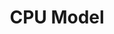 ---
title: CPU Model
position: 3.2
type: 
description: 
content_markdown: |-
  ###### The CPU model node in the Technopedia database stores information about CPUs, such as the model ID, number or cores, and model information. 

  The CPU_MODEL node is connected to the MANUFACTURER node by the `HAS_A` relationship, which points from the MANUFACTURER to the CPU node.

  Here's a simple query to return 25 results for CPU models:

  `MATCH (n:CPU_MODEL) RETURN n LIMIT 25`
   {: .info}
  
  <br>
    
  The following diagram shows the CPU node and other nodes.
  <br>
  ![API Image](/images/cpu.png){:class="img-responsive"} <br>
  
  
  #### Query Examples <br>
    
  To use the MATCH statements in the following examples, you append the MATCH statement to the following tql endpoint and make a GET request from a API client or use cURL. <br>
   <br>
  `https://v6-1.technopedia.com/tql?q=<MATCH Statement>`


left_code_blocks:
  - code_block: |
      MATCH (n:CPU_MODEL) RETURN n

      RESPONSE SAMPLE

      {
        "results": [
            {
                "n.cat_cpu_model_id": 6661614,
                "n.clockrate": null,
                "n.cores": "1",
                "n.created_at": "2009-09-03 08:46:24",
                "n.isa_bit_mode": null,
                "n.model": "HyperSPARC Processor 125 MHz (Colorado 2)",
                "n.modified_at": "2013-08-20 15:36:10",
                "n.num_threads": "1",
                "n.technopedia_id": "528bf55b-0127-456a-9da1-87ad36d28246",
                "n.url": "http://www.sunstuff.org/hardware/mbus/hypersparc.shtml"
            },
            {
                "n.cat_cpu_model_id": 28948499,
                "n.clockrate": null,
                "n.cores": "2",
                "n.created_at": "2012-06-07 08:25:44",
                "n.isa_bit_mode": null,
                "n.model": "Core 2 Duo Mobile Processor 1.50 GHz (Merom)",
                "n.modified_at": "2013-08-20 14:50:42",
                "n.num_threads": "1",
                "n.technopedia_id": "ebb37ac5-4ab0-42e6-9024-acff7b16ac28",
                "n.url": "http://en.wikipedia.org/wiki/List_of_Intel_Core_2_microprocessors"
            }
        ]
      {  


    title: Example one
    language: javascript
  - code_block: >-
      MATCH (n:CPU_MODEL) RETURN n.model, n.cores, n.clockrate

      RESPONSE SAMPLE

      {
        "results": [
            {
                "n.clockrate": null,
                "n.cores": "1",
                "n.model": "HyperSPARC Processor 125 MHz (Colorado 2)"
            },
            {
                "n.clockrate": null,
                "n.cores": "2",
                "n.model": "Core 2 Duo Mobile Processor 1.50 GHz (Merom)"
            },
            {
                "n.clockrate": null,
                "n.cores": "8",
                "n.model": "Opteron 6134 Processor 2.30 GHz (Magny-Cours)"
            },
            {
                "n.clockrate": null,
                "n.cores": "1",
                "n.model": "Sempron 2200+ Processor 1.50 GHz (Thorton)"
            },
            {
                "n.clockrate": null,
                "n.cores": "1",
                "n.model": "Itanium 2 Processor 9110N 1.60 GHz (Montvale)"
            },
            {
                "n.clockrate": null,
                "n.cores": "1",
                "n.model": "Xeon 3.0E Processor 3.00 GHz (Irwindale)"
            },
            {
                "n.clockrate": null,
                "n.cores": "2",
                "n.model": "Celeron Processor 2.60 GHz"
            }
        ]
      {  

    title: Example two
    language: javascript

  - code_block: |-
      MATCH (h:CPU_MODEL) RETURN h.cores, h.model LIMIT 10

      RESPONSE SAMPLE

      {
        "results": [
            {
            "h.cores": "1",
            "h.model": "HyperSPARC Processor 125 MHz (Colorado 2)"
            },
            {
                "h.cores": "2",
                "h.model": "Core 2 Duo Mobile Processor 1.50 GHz (Merom)"
            },
            {
                "h.cores": "8",
                "h.model": "Opteron 6134 Processor 2.30 GHz (Magny-Cours)"
            },
            {
                "h.cores": "1",
                "h.model": "Sempron 2200+ Processor 1.50 GHz (Thorton)"
            },
            {
                "h.cores": "1",
                "h.model": "Itanium 2 Processor 9110N 1.60 GHz (Montvale)"
            },
            {
                "h.cores": "1",
                "h.model": "Xeon 3.0E Processor 3.00 GHz (Irwindale)"
            },
            {
                "h.cores": "2",
                "h.model": "Celeron Processor 2.60 GHz"
            },
            {
                "h.cores": "12",
                "h.model": "Xeon E7-4830 v3 Processor 2.10 GHz (Haswell-EX)"
            },
            {
                "h.cores": "2",
                "h.model": "Pentium G860 Processor 3.00 GHz (Sandy Bridge)"
            },
            {
                "h.cores": "4",
                "h.model": "Core i7 Mobile Processor 1.73 Ghz (Clarksfield)"
            }
        ]
      {  


    title: Example three
    language: javascript

  - code_block: |-
      MATCH (h:CPU_MODEL) WHERE h.model CONTAINS "125 MHz" AND h.isa_bit_mode = "32" RETURN h.cores, h.model, h.isa_bit_mode

      RESPONSE SAMPLE

      {
        "results": [
            {   "h.cores": "1",
                "h.model": "HyperSPARC Processor 125 MHz (Colorado 2)"
                "h.isa_bit_mode" : "32"
            },
            {
                "h.cores": "1",
                "h.model": "HyperSPARC Processor 125 MHz (Colorado 3)"
                "h.isa_bit_mode" : "32"
            },
            {
                "h.cores": "1",
                "h.model": "Pentium MMX Processor 125 MHz (P54CTB)"
                "h.isa_bit_mode" : "32"
            },
            {
                "h.cores": "1",
                "h.model": "HyperSPARC Processor 125 MHz"
                "h.isa_bit_mode" : "32"
            },
            {
                "h.cores": "1",
                "h.model": "RS64 Processor 125 MHz (Apache)"
                "h.isa_bit_mode" : "32"
            },
            {
                "h.cores": "1",
                "h.model": "PA-7100 Processor 125 MHz (Thunderbird)"
                "h.isa_bit_mode" : "32"
            },
            {
                "h.cores": "1",
                "h.model": "RS64 A25/30 Processor 125 MHz (Muskie)"
                "h.isa_bit_mode" : "32"
            },
            {
                "h.cores": "1",
                "h.model": "PA-7150 Processor 125 MHz (Thunderbird)"
                "h.isa_bit_mode" : "32"
            },
            {
                "h.cores": "1",
                "h.model": "PA-7150 Processor 125 MHz (Thunderbird)"
                "h.isa_bit_mode" : "32"
            },
            {
                "h.cores": "1",
                "h.model": "PA-7100 Processor 125 MHz (Thunderbird)"
                "h.isa_bit_mode" : "32"
            }
        ]
      {  


    title: Example 4
    language: javascript

  - code_block: |-
      MATCH (h:CPU_MODEL) WHERE h.model  <> "125 MHz"  AND h.model <> "3.00 GHz" RETURN h.cores, h.model LIMIT 10

      RESPONSE SAMPLE

      {
        "results": [
            {
                "h.cores": "1",
                "h.model": "HyperSPARC Processor 125 MHz (Colorado 2)"
            },
            {
                "h.cores": "2",
                "h.model": "Core 2 Duo Mobile Processor 1.50 GHz (Merom)"
            },
            {
                "h.cores": "8",
                "h.model": "Opteron 6134 Processor 2.30 GHz (Magny-Cours)"
            },
            {
                "h.cores": "1",
                "h.model": "Sempron 2200+ Processor 1.50 GHz (Thorton)"
            },
            {
                "h.cores": "1",
                "h.model": "Itanium 2 Processor 9110N 1.60 GHz (Montvale)"
            },
            {
                "h.cores": "1",
                "h.model": "Xeon 3.0E Processor 3.00 GHz (Irwindale)"
            },
            {
                "h.cores": "2",
                "h.model": "Celeron Processor 2.60 GHz"
            },
            {
                "h.cores": "12",
                "h.model": "Xeon E7-4830 v3 Processor 2.10 GHz (Haswell-EX)"
            },
            {
                "h.cores": "2",
                "h.model": "Pentium G860 Processor 3.00 GHz (Sandy Bridge)"
            },
            {
                "h.cores": "4",
                "h.model": "Core i7 Mobile Processor 1.73 Ghz (Clarksfield)"
            }
        ]
      {  

    title: Example five
    language: javascript

  - code_block: |-
      curl -G -H "Authorization: Bearer b93477a9-057b-4878-a16b93477a9-057b-4878-a16f-d7f7d1f27a7af-d7f7d1f27a7a" "https://v6.technopedia.com/tql" --data-urlencode' "q=MATCH (h:CPU_MODEL) RETURN h.cores"

       


      
    title: cURL
    language: bash
    

right_code_blocks:
  - code_block: |2
      technopedia_id
      model
      url
      cores
      clock_rate
      isa_bit_mode
      num_threads
      created_at
      modified_at

    title: CPU Attributes
    language: bash
  - code_block: |2-
      (MANUFACTURER)-[:HAS_A]->(CPU_MODEL)
    title: Relationships
    language: bash
---
